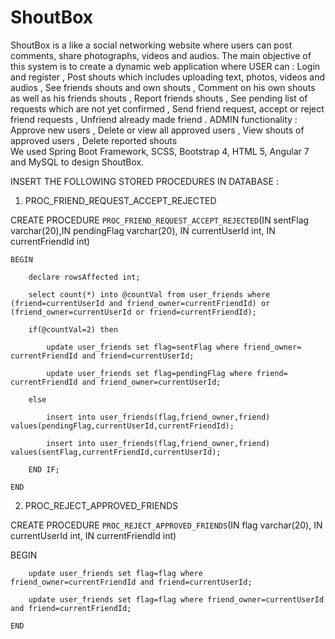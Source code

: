 # ShoutBox
ShoutBox is a like a social networking website where users can post comments, share photographs, videos and audios.  The main objective of this system is to create a dynamic web application where USER can :
Login and register , 
Post shouts which includes uploading text, photos, videos and audios ,
See friends shouts and own shouts  , 
Comment on his own shouts as well as his friends shouts ,
Report friends shouts , 
See pending list of requests which are not yet confirmed ,
Send friend request, accept or reject friend requests , 
Unfriend already made friend .
ADMIN functionality : 
Approve new users ,
Delete or view all approved users , 
View shouts of approved users ,
Delete reported shouts  
We used Spring Boot Framework, SCSS, Bootstrap 4, HTML 5, Angular 7 and MySQL to design ShoutBox.

INSERT THE FOLLOWING STORED PROCEDURES IN DATABASE :

1) PROC_FRIEND_REQUEST_ACCEPT_REJECTED

CREATE PROCEDURE `PROC_FRIEND_REQUEST_ACCEPT_REJECTED`(IN sentFlag varchar(20),IN pendingFlag varchar(20), IN currentUserId int, IN currentFriendId int)

	BEGIN
	
		declare rowsAffected int;
    
		select count(*) into @countVal from user_friends where (friend=currentUserId and friend_owner=currentFriendId) or (friend_owner=currentUserId or friend=currentFriendId);
    
		if(@countVal=2) then
		
			update user_friends set flag=sentFlag where friend_owner= currentFriendId and friend=currentUserId;
        
			update user_friends set flag=pendingFlag where friend= currentFriendId and friend_owner=currentUserId;
    
		else    
		
			insert into user_friends(flag,friend_owner,friend) values(pendingFlag,currentUserId,currentFriendId);
		
			insert into user_friends(flag,friend_owner,friend) values(sentFlag,currentFriendId,currentUserId);
	
		END IF;

	END

2) PROC_REJECT_APPROVED_FRIENDS

CREATE PROCEDURE `PROC_REJECT_APPROVED_FRIENDS`(IN flag varchar(20), IN currentUserId int, IN currentFriendId int)
	
BEGIN
	
		update user_friends set flag=flag where friend_owner=currentFriendId and friend=currentUserId;
    
		update user_friends set flag=flag where friend_owner=currentUserId and friend=currentFriendId;

	END